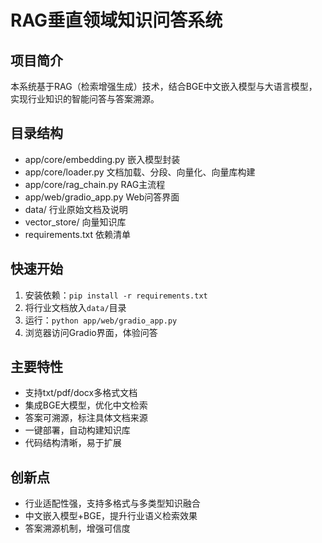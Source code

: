 # RAG垂直领域知识问答系统

## 项目简介
本系统基于RAG（检索增强生成）技术，结合BGE中文嵌入模型与大语言模型，实现行业知识的智能问答与答案溯源。

## 目录结构
- app/core/embedding.py  嵌入模型封装
- app/core/loader.py     文档加载、分段、向量化、向量库构建
- app/core/rag_chain.py  RAG主流程
- app/web/gradio_app.py  Web问答界面
- data/                  行业原始文档及说明
- vector_store/          向量知识库
- requirements.txt       依赖清单

## 快速开始
1. 安装依赖：`pip install -r requirements.txt`
2. 将行业文档放入`data/`目录
3. 运行：`python app/web/gradio_app.py`
4. 浏览器访问Gradio界面，体验问答

## 主要特性
- 支持txt/pdf/docx多格式文档
- 集成BGE大模型，优化中文检索
- 答案可溯源，标注具体文档来源
- 一键部署，自动构建知识库
- 代码结构清晰，易于扩展

## 创新点
- 行业适配性强，支持多格式与多类型知识融合
- 中文嵌入模型+BGE，提升行业语义检索效果
- 答案溯源机制，增强可信度



